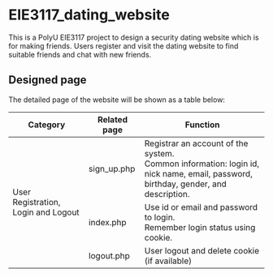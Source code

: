 # EIE3117_dating_website

This is a PolyU EIE3117 project to design a security dating website which is for making friends. Users register and visit the dating website to find suitable friends and chat with new friends.

## Designed page

The detailed page of the website will be shown as a table below:
<table>
    <thead>
        <tr>
            <th>Category</th>
            <th>Related page</th>
            <th>Function</th>
        </tr>
    </thead>
    <tbody>
        <tr>
            <td rowspan=3>User Registration, Login and Logout</td>
            <td>sign_up.php</td>
            <td>Registrar an account of the system.<br>Common information: login id, nick name, email, password, birthday, gender, and description.</td>
        </tr>
        <tr>
            <td>index.php</td>
            <td>Use id or email and password to login.<br>Remember login status using cookie.</td>
        </tr>
        <tr>
            <td>logout.php</td>
            <td>User logout and delete cookie (if available)</td>
        </tr>
    </tbody>
</table>


